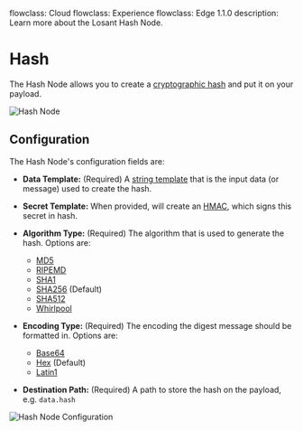 flowclass: Cloud
flowclass: Experience
flowclass: Edge 1.1.0
description: Learn more about the Losant Hash Node.

# Hash

The Hash Node allows you to create a [cryptographic hash](https://en.wikipedia.org/wiki/Cryptographic_hash_function) and put it on your payload.

![Hash Node](/images/workflows/logic/hash.png "Hash Node")

## Configuration

The Hash Node's configuration fields are:

* **Data Template:** (Required) A [string template](/workflows/accessing-payload-data/#string-templates) that is the input data (or message) used to create the hash.
* **Secret Template:** When provided, will create an [HMAC](https://en.wikipedia.org/wiki/HMAC), which signs this secret in hash.
* **Algorithm Type:** (Required) The algorithm that is used to generate the hash. Options are:

    * [MD5](https://en.wikipedia.org/wiki/MD5)
    * [RIPEMD](https://en.wikipedia.org/wiki/RIPEMD)
    * [SHA1](https://en.wikipedia.org/wiki/SHA-1)
    * [SHA256](https://en.wikipedia.org/wiki/SHA-2) (Default)
    * [SHA512](https://en.wikipedia.org/wiki/SHA-2)
    * [Whirlpool](https://en.wikipedia.org/wiki/Whirlpool_(cryptography))

* **Encoding Type:** (Required) The encoding the digest message should be formatted in. Options are:

    * [Base64](https://en.wikipedia.org/wiki/Base64)
    * [Hex](https://en.wikipedia.org/wiki/Hexadecimal) (Default)
    * [Latin1](https://en.wikipedia.org/wiki/ISO/IEC_8859-1)

* **Destination Path:** (Required) A path to store the hash on the payload, e.g. `data.hash`

![Hash Node Configuration](/images/workflows/logic/hash-configuration.png "Hash Node Configuration")
